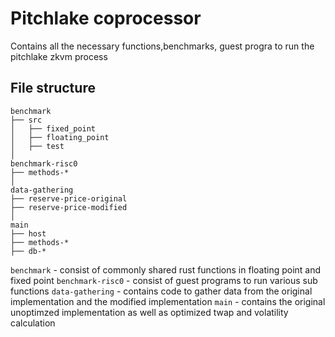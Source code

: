 # Pitchlake coprocessor
Contains all the necessary functions,benchmarks, guest progra to run the pitchlake zkvm process

## File structure
```
benchmark
├── src
│   ├── fixed_point
│   ├── floating_point
│   ├── test
│
benchmark-risc0
├── methods-*
│
data-gathering
├── reserve-price-original
├── reserve-price-modified
│
main
├── host
├── methods-*
├── db-*
```

`benchmark` - consist of commonly shared rust functions in floating point and fixed point
`benchmark-risc0` - consist of guest programs to run various sub functions
`data-gathering` - contains code to gather data from the original implementation and the modified implementation
`main` - contains the original unoptimzed implementation as well as optimized twap and volatility calculation
